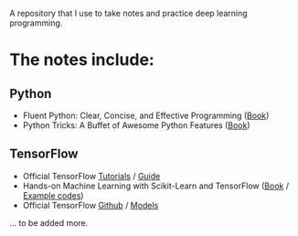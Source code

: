 A repository that I use to take notes and practice deep learning programming.

# The notes include:

## Python 
* Fluent Python: Clear, Concise, and Effective Programming ([Book](https://www.amazon.com/Fluent-Python-Concise-Effective-Programming/dp/1491946008))
* Python Tricks: A Buffet of Awesome Python Features ([Book](https://www.amazon.com/Python-Tricks-Buffet-Awesome-Features-ebook/dp/B0785Q7GSY))

## TensorFlow
* Official TensorFlow [Tutorials](https://www.tensorflow.org/tutorials/) / [Guide](https://www.tensorflow.org/guide/)
* Hands-on Machine Learning with Scikit-Learn and TensorFlow ([Book](https://www.amazon.com/Hands-Machine-Learning-Scikit-Learn-TensorFlow/dp/1491962291) / [Example codes](https://github.com/ageron/handson-ml))
* Official TensorFlow [Github](https://github.com/tensorflow/tensorflow) / [Models](https://github.com/tensorflow/models)

... to be added more.
